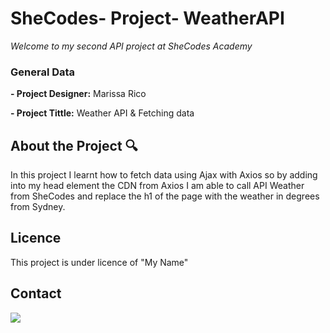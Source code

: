 # SheCodes- Project- WeatherAPI

<em> Welcome to my second API project at SheCodes Academy</em>

### General Data

**- Project Designer:** Marissa Rico

**- Project Tittle:** Weather API & Fetching data

## About the Project 🔍

In this project I learnt how to fetch data using Ajax with Axios so by adding into my head element the CDN from Axios I am able to call API Weather from SheCodes and replace the h1 of the page with the weather in degrees from Sydney.

## Licence

This project is under licence of "My Name"

## Contact

<a href="https://www.linkedin.com/in/marissarico" target="_blank"> <img src="https://img.shields.io/badge/-LinkedIn-%230077B5?style=for-the-badge&logo=linkedin&logoColor=white" target="_blank"></a>

